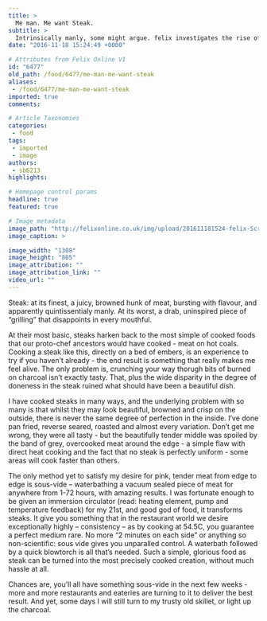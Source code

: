 ```yaml
---
title: >
  Me man. Me want Steak.
subtitle: >
  Intrinsically manly, some might argue. felix investigates the rise of sous-vide technology, and how it can turn the most manly of dishes into something more refined.
date: "2016-11-18 15:24:49 +0000"

# Attributes from Felix Online V1
id: "6477"
old_path: /food/6477/me-man-me-want-steak
aliases:
 - /food/6477/me-man-me-want-steak
imported: true
comments:

# Article Taxonomies
categories:
 - food
tags:
 - imported
 - image
authors:
 - sb6213
highlights:

# Homepage control params
headline: true
featured: true

# Image metadata
image_path: "http://felixonline.co.uk/img/upload/201611181524-felix-Screen Shot 2016-11-18 at 15.24.28.png"
image_caption: >

image_width: "1308"
image_height: "805"
image_attribution: ""
image_attribution_link: ""
video_url: ""
---
```


Steak: at its finest, a juicy, browned hunk of meat, bursting with flavour, and apparently quintissentialy manly. At its worst, a drab, uninspired piece of “grilling” that disappoints in every mouthful.

At their most basic, steaks harken back to the most simple of cooked foods that our proto-chef ancestors would have cooked - meat on hot coals. Cooking a steak like this, directly on a bed of embers, is an experience to try if you haven’t already - the end result is something that really makes me feel alive. The only problem is, crunching your way thorugh bits of burned on charcoal isn’t exactly tasty. That, plus the wide disparity in the degree of doneness in the steak ruined what should have been a beautiful dish.

I have cooked steaks in many ways, and the underlying problem with so many is that whilst they may look beautiful, browned and crisp on the outside, there is never the same degree of perfection in the inside. I’ve done pan fried, reverse seared, roasted and almost every variation. Don’t get me wrong, they were all tasty - but the beautifully tender middle was spoiled by the band of grey, overcooked meat around the edge - a simple flaw with direct heat cooking and the fact that no steak is perfectly uniform - some areas will cook faster than others.

The only method yet to satisfy my desire for pink, tender meat from edge to edge is sous-vide – waterbathing a vacuum sealed piece of meat for anywhere from 1-72 hours, with amazing results. I was fortunate enough to be given an immersion circulator (read: heating element, pump and temperature feedback) for my 21st, and good god of food, it transforms steaks. It give you something that in the restaurant world we desire exceptionally highly – consistency – as by cooking at 54.5C, you guarantee a perfect medium rare. No more “2 minutes on each side” or anything so non-scientific: sous vide gives you unparalled control. A waterbath followed by a quick blowtorch is all that’s needed. Such a simple, glorious food as steak can be turned into the most precisely cooked creation, without much hassle at all.

Chances are, you’ll all have something sous-vide in the next few weeks - more and more restaurants and eateries are turning to it to deliver the best result. And yet, some days I will still turn to my trusty old skillet, or light up the charcoal.
